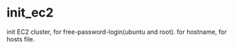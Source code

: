 # init_ec2
init EC2 cluster, for free-password-login(ubuntu and root). for hostname, for hosts file.  
